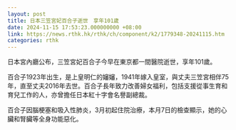 ```yaml
---
layout: post
title: 日本三笠宮妃百合子逝世　享年101歲
date: 2024-11-15 17:53:23.000000000 +08:00
link: https://news.rthk.hk/rthk/ch/component/k2/1779348-20241115.htm
categories: rthk
---
```


日本宮內廳公布，三笠宮妃百合子今早在東京都一間醫院逝世，享年101歲。

百合子1923年出生，是上皇明仁的嬸嬸，1941年嫁入皇室，與丈夫三笠宮相伴75年，直至丈夫2016年去世。百合子長年致力改善婦女福利，包括支援從事生育和育兒工作的人，亦曾擔任日本紅十字會名譽副總裁。

百合子因腦梗塞和吸入性肺炎，3月初起住院治療，本月7日的檢查顯示，她的心臟和腎臟等全身功能惡化。
